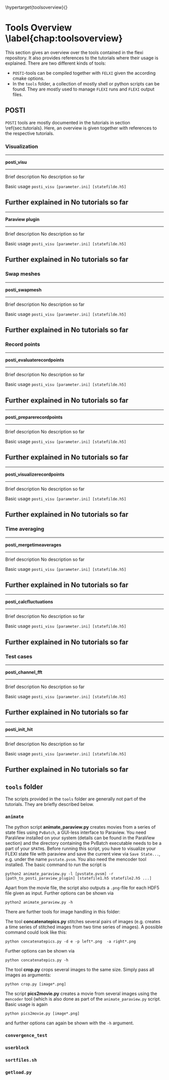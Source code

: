 \hypertarget{toolsoverview}{}

# Tools Overview \label{chap:toolsoverview}

This section gives an overview over the tools contained in the flexi repository. It also provides references to the tutorials where their usage is explained. There are two different kinds of tools: 

* `POSTI`-tools can be compiled together with `FELXI` given the according cmake options.
* In the `tools` folder, a collection of mostly shell or python scripts can be found. They are mostly used to manage `FLEXI` runs and `FLEXI` output files. 

## POSTI 

`POSTI` tools are mostly documented in the tutorials in section \ref{sec:tutorials}. Here, an overview is given together with references to the respective tutorials. 

### Visualization

---------------------------------------------------------------------------------------------
**posti_visu**
--------------------------- -----------------------------------------------------------------
Brief description            No description so far 

Basic usage                  `posti_visu [parameter.ini] [statefilde.h5]`

Further explained in         No tutorials so far
---------------------------------------------------------------------------------------------
                                            
---------------------------------------------------------------------------------------------
**Paraview plugin**
--------------------------- -----------------------------------------------------------------
Brief description            No description so far 

Basic usage                  `posti_visu [parameter.ini] [statefilde.h5]`

Further explained in         No tutorials so far
---------------------------------------------------------------------------------------------

### Swap meshes

---------------------------------------------------------------------------------------------
**posti_swapmesh**
--------------------------- -----------------------------------------------------------------
Brief description            No description so far 

Basic usage                  `posti_visu [parameter.ini] [statefilde.h5]`

Further explained in         No tutorials so far
---------------------------------------------------------------------------------------------

### Record points

---------------------------------------------------------------------------------------------
**posti_evaluaterecordpoints**
--------------------------- -----------------------------------------------------------------
Brief description            No description so far 

Basic usage                  `posti_visu [parameter.ini] [statefilde.h5]`

Further explained in         No tutorials so far
---------------------------------------------------------------------------------------------
                                            
---------------------------------------------------------------------------------------------
**posti_preparerecordpoints**
--------------------------- -----------------------------------------------------------------
Brief description            No description so far 

Basic usage                  `posti_visu [parameter.ini] [statefilde.h5]`

Further explained in         No tutorials so far
---------------------------------------------------------------------------------------------

---------------------------------------------------------------------------------------------
**posti_visualizerecordpoints**
--------------------------- -----------------------------------------------------------------
Brief description            No description so far 

Basic usage                  `posti_visu [parameter.ini] [statefilde.h5]`

Further explained in         No tutorials so far
---------------------------------------------------------------------------------------------
                                            

### Time averaging

---------------------------------------------------------------------------------------------
**posti_mergetimeaverages**
--------------------------- -----------------------------------------------------------------
Brief description            No description so far 

Basic usage                  `posti_visu [parameter.ini] [statefilde.h5]`

Further explained in         No tutorials so far
---------------------------------------------------------------------------------------------
                                            
---------------------------------------------------------------------------------------------
**posti_calcfluctuations**
--------------------------- -----------------------------------------------------------------
Brief description            No description so far 

Basic usage                  `posti_visu [parameter.ini] [statefilde.h5]`

Further explained in         No tutorials so far
---------------------------------------------------------------------------------------------
                                            

### Test cases

---------------------------------------------------------------------------------------------
**posti_channel_fft**
--------------------------- -----------------------------------------------------------------
Brief description            No description so far 

Basic usage                  `posti_visu [parameter.ini] [statefilde.h5]`

Further explained in         No tutorials so far
---------------------------------------------------------------------------------------------

---------------------------------------------------------------------------------------------
**posti_init_hit**
--------------------------- -----------------------------------------------------------------
Brief description            No description so far 

Basic usage                  `posti_visu [parameter.ini] [statefilde.h5]`

Further explained in         No tutorials so far
---------------------------------------------------------------------------------------------




## `tools` folder 

The scripts provided in the `tools` folder are generally not part of the tutorials.
They are briefly described below.

### `animate`

The python script **animate_paraview.py** creates movies from a series of state files using `PvBatch`, a GUI-less interface to Paraview. 
You need ParaView installed on your system (details can be found in the ParaView <!---TODO--> section) and the directory containing the PvBatch executable needs to be a part of your `$PATH$`. Before running this script, you have to visualize your FLEXI state file with paraview and save the current view via `Save State...`, e.g. under the name `pvstate.pvsm`. You also need the mencoder tool installed. The basic command to run the script is 

~~~~~~~
python2 animate_paraview.py -l [pvstate.pvsm] -r [path_to_posti_paraview_plugin] [statefile1.h5 statefile2.h5 ...]
~~~~~~~

Apart from the movie file, the script also outputs a `.png`-file for each HDF5 file given as input. 
Further options can be shown via 

~~~~~~~
python2 animate_paraview.py -h
~~~~~~~

There are further tools for image handling in this folder: 

The tool **concatenatepics.py** stitches several pairs of images (e.g. creates a time series of stitched images from two time series of images). A possible command could look like this:

~~~~~~~
python concatenatepics.py -d e -p left*.png  -a right*.png
~~~~~~~

Further options can be shown via 

~~~~~~~
python concatenatepics.py -h
~~~~~~~

The tool **crop.py** crops several images to the same size. Simply pass all images as arguments: 

~~~~~~~
python crop.py [image*.png]
~~~~~~~

The script **pics2movie.py** creates a movie from several images using the `mencoder` tool (which is also done as part of the `animate_paraview.py` script. Basic usage is again 

~~~~~~~
python pics2movie.py [image*.png]
~~~~~~~

and further options can again be shown with the `-h` argument. 

### `convergence_test`



### `userblock`

### `sortfiles.sh`

### `getload.py`
